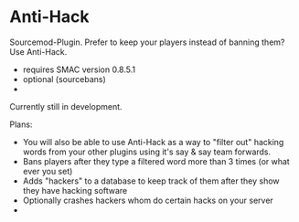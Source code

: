 Anti-Hack
=========

Sourcemod-Plugin. Prefer to keep your players instead of banning them?  Use Anti-Hack.


* requires SMAC version 0.8.5.1
* optional (sourcebans)
* 

Currently still in development.


Plans:

* You will also be able to use Anti-Hack as a way to "filter out" hacking words from your other plugins using it's say & say team forwards.
* Bans players after they type a filtered word more than 3 times (or what ever you set)
* Adds "hackers" to a database to keep track of them after they show they have hacking software
* Optionally crashes hackers whom do certain hacks on your server
* 

